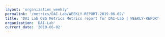 ```yaml
---
layout: 'organization_weekly'
permalink: '/metrics/DAI-Lab/WEEKLY-REPORT-2019-06-02/'
title: 'DAI Lab OSS Metrics Metrics report for DAI-Lab | WEEKLY-REPORT-2019-06-02'
organization: 'DAI-Lab'
current_date: '2019-06-02'
---
```

